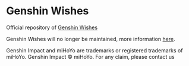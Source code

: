 # Genshin Wishes

Official repository of [Genshin Wishes](https://genshin-wishes.com)

Genshin Wishes will no longer be maintained, more information [here](https://tiny.one/ythjv5sm).


Genshin Impact and miHoYo are trademarks or registered trademarks of miHoYo. Genshin Impact © miHoYo.
For any claim, please contact us
